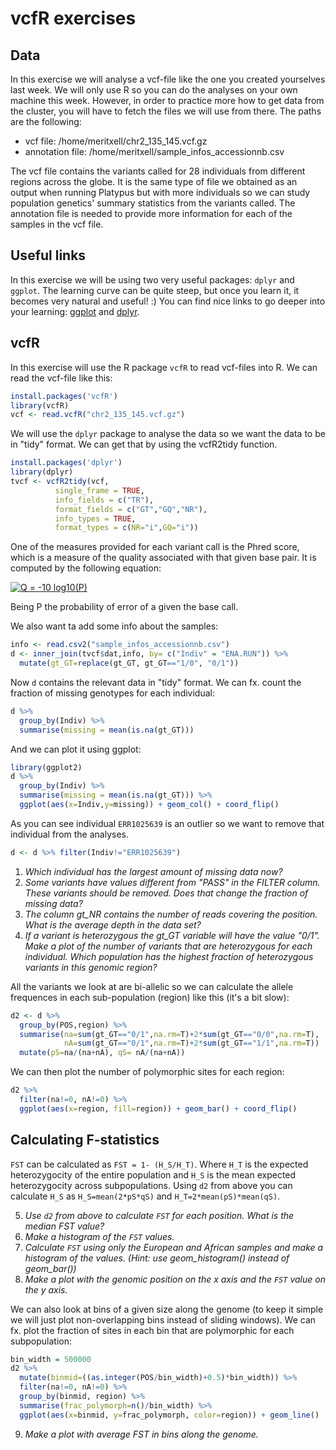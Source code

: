 # vcfR exercises

## Data
In this exercise we will analyse a vcf-file like the one you created yourselves last week. We will only use R so you can do the analyses on your own machine this week. However, in order to practice more how to get data from the cluster, you will have to fetch the files we will use from there. The paths are the following:

- vcf file: /home/meritxell/chr2_135_145.vcf.gz
- annotation file: /home/meritxell/sample_infos_accessionnb.csv

The vcf file contains the variants called for 28 individuals from different regions across the globe. It is the same type of file we obtained as an output when running Platypus but with more individuals so we can study population genetics' summary statistics from the variants called. The annotation file is needed to provide more information for each of the samples in the vcf file.  

## Useful links
In this exercise we will be using two very useful packages: `dplyr` and `ggplot`. The learning curve can be quite steep, but once you learn it, it becomes very natural and useful! :)
You can find nice links to go deeper into your learning: [ggplot](https://monashbioinformaticsplatform.github.io/r-more/topics/tidyverse.html) and [dplyr](https://cran.r-project.org/web/packages/dplyr/vignettes/dplyr.html).

## vcfR
In this exercise will use the R package `vcfR` to read vcf-files into R. We can read the vcf-file like this:

```r
install.packages('vcfR')
library(vcfR)
vcf <- read.vcfR("chr2_135_145.vcf.gz")
```

We will use the `dplyr` package to analyse the data so we want the data to be in "tidy" format. We can get that by using the vcfR2tidy function.

```r
install.packages('dplyr')
library(dplyr)
tvcf <- vcfR2tidy(vcf, 
          single_frame = TRUE,
          info_fields = c("TR"),
          format_fields = c("GT","GQ","NR"),
          info_types = TRUE,
          format_types = c(NR="i",GQ="i"))
```

One of the measures provided for each variant call is the Phred score, which is a measure of the quality associated with that given base pair. It is computed by the following equation:

<a href="https://www.codecogs.com/eqnedit.php?latex=Q&space;=&space;-10&space;log10(P)" target="_blank"><img src="https://latex.codecogs.com/gif.latex?Q&space;=&space;-10&space;log10(P)" title="Q = -10 log10(P)" /></a>

Being P the probability of error of a given the base call.

We also want ta add some info about the samples:
```r
info <- read.csv2("sample_infos_accessionnb.csv")
d <- inner_join(tvcf$dat,info, by= c("Indiv" = "ENA.RUN")) %>%
  mutate(gt_GT=replace(gt_GT, gt_GT=="1/0", "0/1"))
```

Now `d` contains the relevant data in "tidy" format. We can fx. count the fraction of missing genotypes for each individual:
```r
d %>% 
  group_by(Indiv) %>%
  summarise(missing = mean(is.na(gt_GT))) 
```

And we can plot it using ggplot:
```r
library(ggplot2)
d %>% 
  group_by(Indiv) %>%
  summarise(missing = mean(is.na(gt_GT))) %>%
  ggplot(aes(x=Indiv,y=missing)) + geom_col() + coord_flip()
```

As you can see individual `ERR1025639` is an outlier so we want to remove that individual from the analyses.
```r
d <- d %>% filter(Indiv!="ERR1025639")
```

1. *Which individual has the largest amount of missing data now?*
2. *Some variants have values different from "PASS" in the FILTER column. These variants should be removed. Does that change the fraction of missing data?*
3. *The column gt_NR contains the number of reads covering the position. What is the average depth in the data set?*
4. *If a variant is heterozygous the gt_GT variable will have the value "0/1". Make a plot of the number of variants that are heterozygous for each individual. Which population has the highest fraction of heterozygous variants in this genomic region?*

All the variants we look at are bi-allelic so we can calculate the allele frequences in each sub-population (region) like this (it's a bit slow):
```r
d2 <- d %>%
  group_by(POS,region) %>%
  summarise(na=sum(gt_GT=="0/1",na.rm=T)+2*sum(gt_GT=="0/0",na.rm=T),
            nA=sum(gt_GT=="0/1",na.rm=T)+2*sum(gt_GT=="1/1",na.rm=T))  %>%
  mutate(pS=na/(na+nA), qS= nA/(na+nA))
```

We can then plot the number of polymorphic sites for each region:
```r
d2 %>% 
  filter(na!=0, nA!=0) %>%
  ggplot(aes(x=region, fill=region)) + geom_bar() + coord_flip()
```

## Calculating F-statistics

`FST` can be calculated as `FST = 1- (H_S/H_T)`. Where `H_T` is the expected heterozygocity of the entire population and `H_S` is the mean expected heterozygocity across subpopulations.
Using `d2` from above you can calculate `H_S` as `H_S=mean(2*pS*qS)` and `H_T=2*mean(pS)*mean(qS)`.

5. *Use `d2` from above to calculate `FST` for each position. What is the median FST value?*
6. *Make a histogram of the `FST` values.*
7. *Calculate `FST` using only the European and African samples and make a histogram of the values. (Hint: use geom_histogram() instead of geom_bar())*
8. *Make a plot with the genomic position on the x axis and the `FST` value on the y axis.*

We can also look at bins of a given size along the genome (to keep it simple we will just plot non-overlapping bins instead of sliding windows). We can fx. plot the fraction of sites in each bin that are polymorphic for each subpopulation:
```r
bin_width = 500000
d2 %>% 
  mutate(binmid=((as.integer(POS/bin_width)+0.5)*bin_width)) %>%
  filter(na!=0, nA!=0) %>%
  group_by(binmid, region) %>%
  summarise(frac_polymorph=n()/bin_width) %>%
  ggplot(aes(x=binmid, y=frac_polymorph, color=region)) + geom_line()
```

9. *Make a plot with average FST in bins along the genome.*


